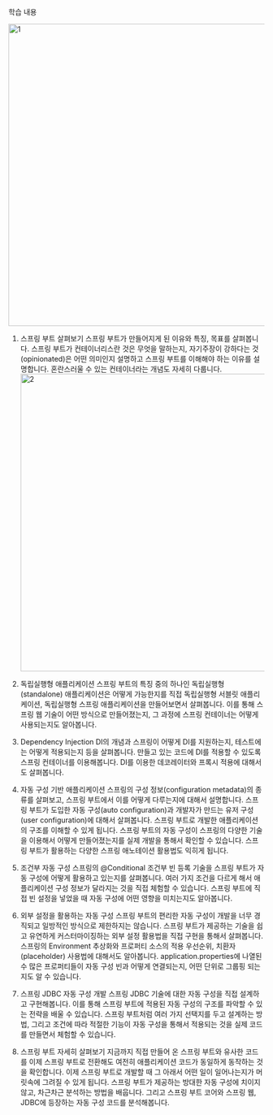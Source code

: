 학습 내용

<img width="595" alt="1" src="https://github.com/wkdckd41/springboot-ac/assets/94946079/99e4aeb8-682f-42dd-ad76-9b46528d4ab3"><br>
1. 스프링 부트 살펴보기
스프링 부트가 만들어지게 된 이유와 특징, 목표를 살펴봅니다. 
스프링 부트가 컨테이너리스란 것은 무엇을 말하는지, 자기주장이 강하다는 것(opinionated)은 어떤 의미인지 설명하고 스프링 부트를 이해해야 하는 이유를 설명합니다. 
혼란스러울 수 있는 컨테이너라는 개념도 자세히 다룹니다.<br>
<img width="586" alt="2" src="https://github.com/wkdckd41/springboot-ac/assets/94946079/4f351522-befe-404b-a5d7-2b3aa53e6c12"><br>
2. 독립실행형 애플리케이션
스프링 부트의 특징 중의 하나인 독립실행형(standalone) 애플리케이션은 어떻게 가능한지를 직접 독립실행형 서블릿 애플리케이션, 
독립실행형 스프링 애플리케이션을 만들어보면서 살펴봅니다. 이를 통해 스프링 웹 기술이 어떤 방식으로 만들어졌는지, 
그 과정에 스프링 컨테이너는 어떻게 사용되는지도 알아봅니다.

3. Dependency Injection
DI의 개념과 스프링이 어떻게 DI를 지원하는지, 테스트에는 어떻게 적용되는지 등을 살펴봅니다.
만들고 있는 코드에 DI를 적용할 수 있도록 스프링 컨테이너를 이용해봅니다.
DI를 이용한 데코레이터와 프록시 적용에 대해서도 살펴봅니다.

4. 자동 구성 기반 애플리케이션
스프링의 구성 정보(configuration metadata)의 종류를 살펴보고, 스프링 부트에서 이를 어떻게 다루는지에 대해서 설명합니다.
스프링 부트가 도입한 자동 구성(auto configuration)과 개발자가 만드는 유저 구성(user configuration)에 대해서 살펴봅니다.
스프링 부트로 개발한 애플리케이션의 구조를 이해할 수 있게 됩니다.
스프링 부트의 자동 구성이 스프링의 다양한 기술을 이용해서 어떻게 만들어졌는지를 실제 개발을 통해서 확인할 수 있습니다.
스프링 부트가 활용하는 다양한 스프링 애노테이션 활용법도 익히게 됩니다.

5. 조건부 자동 구성
스프링의 @Conditional 조건부 빈 등록 기술을 스프링 부트가 자동 구성에 어떻게 활용하고 있는지를 살펴봅니다.
여러 가지 조건을 다르게 해서 애플리케이션 구성 정보가 달라지는 것을 직접 체험할 수 있습니다.
스프링 부트에 직접 빈 설정을 넣었을 때 자동 구성에 어떤 영향을 미치는지도 알아봅니다.

6. 외부 설정을 활용하는 자동 구성
스프링 부트의 편리한 자동 구성이 개발을 너무 경직되고 일방적인 방식으로 제한하지는 않습니다.
스프링 부트가 제공하는 기술을 쉽고 유연하게 커스터마이징하는 외부 설정 활용법을 직접 구현을 통해서 살펴봅니다.
스프링의 Environment 추상화와 프로퍼티 소스의 적용 우선순위, 치환자(placeholder) 사용법에 대해서도 알아봅니다.
application.properties에 나열된 수 많은 프로퍼티들이 자동 구성 빈과 어떻게 연결되는지, 어떤 단위로 그룹핑 되는지도 알 수 있습니다.

7. 스프링 JDBC 자동 구성 개발
스프링 JDBC 기술에 대한 자동 구성을 직접 설계하고 구현해봅니다.
이를 통해 스프링 부트에 적용된 자동 구성의 구조를 파악할 수 있는 전략을 배울 수 있습니다.
스프링 부트처럼 여러 가지 선택지를 두고 설계하는 방법,
그리고 조건에 따라 적절한 기능이 자동 구성을 통해서 적용되는 것을 실제 코드를 만들면서 체험할 수 있습니다.

8. 스프링 부트 자세히 살펴보기
지금까지 직접 만들어 온 스프링 부트와 유사한 코드를 이제 스프링 부트로 전환해도 여전히 애플리케이션 코드가 동일하게 동작하는 것을 확인합니다.
이제 스프링 부트로 개발할 때 그 아래서 어떤 일이 일어나는지가 머릿속에 그려질 수 있게 됩니다.
스프링 부트가 제공하는 방대한 자동 구성에 치이지 않고, 차근차근 분석하는 방법을 배웁니다.
그리고 스프링 부트 코어와 스프링 웹, JDBC에 등장하는 자동 구성 코드를 분석해봅니다.
